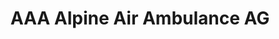 ---
title: "AAA Alpine Air Ambulance AG"
url: /haerkingen/aaa-alpine-air-ambulance-ag/
shop: Sanitätshaus
---